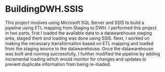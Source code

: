 # BuildingDWH.SSIS

  This project involves using Microsoft SQL Server and SSIS to build a pipeline using ETL mapping from Staging to DWH. 
I performed this project in two parts, first I loaded the available data to a datawarehouse staging area, staged them and loading was done using SSIS. 
Next, I worked on making the necessary transformation based on ETL mapping and loaded from the staging source to the datawarehouse. 
Once the datawarehouse was built and running successfully, I further modified the pipeline by adding incremental loading which would monitor for changes and updates to prevent duplicate information from being re-loaded. 


